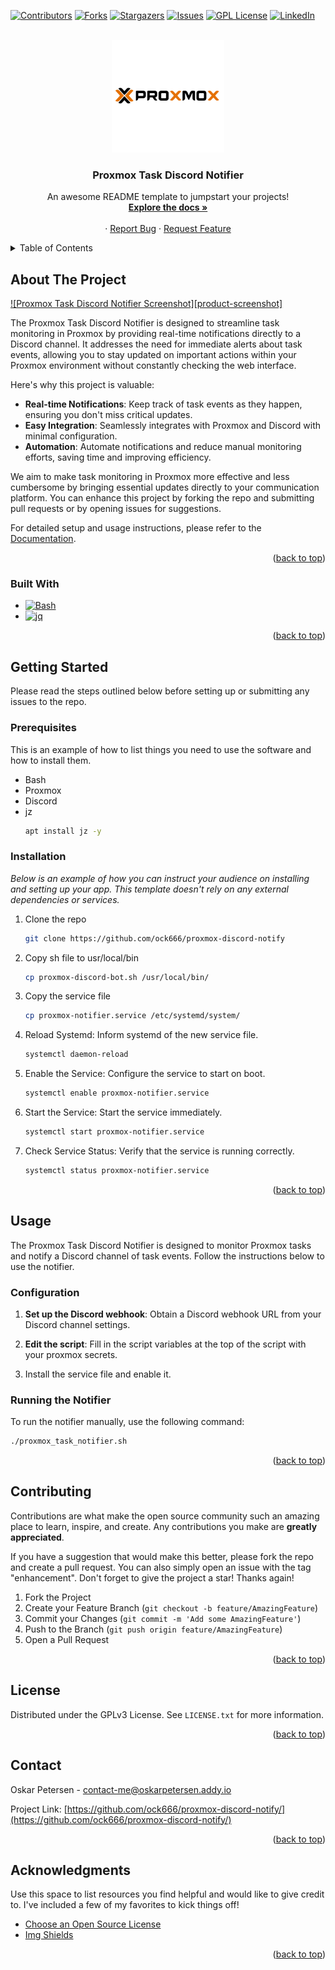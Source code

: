 <!-- Improved compatibility of back to top link: See: https://github.com/othneildrew/Best-README-Template/pull/73 -->
<a id="readme-top"></a>
<!--
*** Thanks for checking out the Best-README-Template. If you have a suggestion
*** that would make this better, please fork the repo and create a pull request
*** or simply open an issue with the tag "enhancement".
*** Don't forget to give the project a star!
*** Thanks again! Now go create something AMAZING! :D
-->



<!-- PROJECT SHIELDS -->
<!--
*** I'm using markdown "reference style" links for readability.
*** Reference links are enclosed in brackets [ ] instead of parentheses ( ).
*** See the bottom of this document for the declaration of the reference variables
*** for contributors-url, forks-url, etc. This is an optional, concise syntax you may use.
*** https://www.markdownguide.org/basic-syntax/#reference-style-links
-->
[![Contributors][contributors-shield]][contributors-url]
[![Forks][forks-shield]][forks-url]
[![Stargazers][stars-shield]][stars-url]
[![Issues][issues-shield]][issues-url]
[![GPL License][license-shield]][license-url]
[![LinkedIn][linkedin-shield]][linkedin-url]



<!-- PROJECT LOGO -->
<br />
<div align="center">
  <a href="https://github.com/ock666/proxmox-discord-notify">
    <img src="images/proxmox.svg" alt="Logo" width=180 length=180>
  </a>

  <h3 align="center">Proxmox Task Discord Notifier</h3>

  <p align="center">
    An awesome README template to jumpstart your projects!
    <br />
    <a href="https://github.com/ock666/proxmox-discord-notify"><strong>Explore the docs »</strong></a>
    <br />
    <br />
    ·
    <a href="https://github.com/ock666/proxmox-discord-notify/issues/new?labels=bug&template=bug-report---.md">Report Bug</a>
    ·
    <a href="https://github.com/ock666/proxmox-discord-notify/issues/new?labels=enhancement&template=feature-request---.md">Request Feature</a>
  </p>
</div>



<!-- TABLE OF CONTENTS -->
<details>
  <summary>Table of Contents</summary>
  <ol>
    <li>
      <a href="#about-the-project">About The Project</a>
      <ul>
        <li><a href="#built-with">Built With</a></li>
      </ul>
    </li>
    <li>
      <a href="#getting-started">Getting Started</a>
      <ul>
        <li><a href="#prerequisites">Prerequisites</a></li>
        <li><a href="#installation">Installation</a></li>
      </ul>
    </li>
    <li><a href="#usage">Usage</a></li>
    <li><a href="#contributing">Contributing</a></li>
    <li><a href="#license">License</a></li>
    <li><a href="#contact">Contact</a></li>
    <li><a href="#acknowledgments">Acknowledgments</a></li>
  </ol>
</details>



<!-- ABOUT THE PROJECT -->
## About The Project

[![Proxmox Task Discord Notifier Screenshot][product-screenshot]](https://example.com)

The Proxmox Task Discord Notifier is designed to streamline task monitoring in Proxmox by providing real-time notifications directly to a Discord channel. It addresses the need for immediate alerts about task events, allowing you to stay updated on important actions within your Proxmox environment without constantly checking the web interface.

Here's why this project is valuable:
* **Real-time Notifications**: Keep track of task events as they happen, ensuring you don't miss critical updates.
* **Easy Integration**: Seamlessly integrates with Proxmox and Discord with minimal configuration.
* **Automation**: Automate notifications and reduce manual monitoring efforts, saving time and improving efficiency.

We aim to make task monitoring in Proxmox more effective and less cumbersome by bringing essential updates directly to your communication platform. You can enhance this project by forking the repo and submitting pull requests or by opening issues for suggestions.

For detailed setup and usage instructions, please refer to the [Documentation](https://github.com/your_username/proxmox-task-notifier/wiki).

<p align="right">(<a href="#readme-top">back to top</a>)</p>



### Built With

* [![Bash][Bash-logo]](https://www.gnu.org/software/bash/)
* [![jq][jq-logo]](https://stedolan.github.io/jq/)

<p align="right">(<a href="#readme-top">back to top</a>)</p>



<!-- GETTING STARTED -->
## Getting Started

Please read the steps outlined below before setting up or submitting any issues to the repo.

### Prerequisites

This is an example of how to list things you need to use the software and how to install them.
* Bash
* Proxmox
* Discord
* jz
  ```sh
  apt install jz -y
  ```

### Installation

_Below is an example of how you can instruct your audience on installing and setting up your app. This template doesn't rely on any external dependencies or services._

1. Clone the repo
   ```sh
   git clone https://github.com/ock666/proxmox-discord-notify
   ```
2. Copy sh file to usr/local/bin
   ```sh
   cp proxmox-discord-bot.sh /usr/local/bin/
   ```
3. Copy the service file
   ```sh
   cp proxmox-notifier.service /etc/systemd/system/
   ```
4. Reload Systemd: Inform systemd of the new service file.
   ```sh
   systemctl daemon-reload
   ```
5. Enable the Service: Configure the service to start on boot.
   ```sh
   systemctl enable proxmox-notifier.service
   ```
6. Start the Service: Start the service immediately.
   ```sh
   systemctl start proxmox-notifier.service
   ```
7. Check Service Status: Verify that the service is running correctly.
   ```sh
   systemctl status proxmox-notifier.service
   ```

<p align="right">(<a href="#readme-top">back to top</a>)</p>



<!-- USAGE EXAMPLES -->
## Usage

The Proxmox Task Discord Notifier is designed to monitor Proxmox tasks and notify a Discord channel of task events. Follow the instructions below to use the notifier.

### Configuration

1. **Set up the Discord webhook**: Obtain a Discord webhook URL from your Discord channel settings.

2. **Edit the script**: Fill in the script variables at the top of the script with your proxmox secrets.

3. Install the service file and enable it.
### Running the Notifier

To run the notifier manually, use the following command:

```bash
./proxmox_task_notifier.sh
```
<p align="right">(<a href="#readme-top">back to top</a>)</p>



<!-- CONTRIBUTING -->
## Contributing

Contributions are what make the open source community such an amazing place to learn, inspire, and create. Any contributions you make are **greatly appreciated**.

If you have a suggestion that would make this better, please fork the repo and create a pull request. You can also simply open an issue with the tag "enhancement".
Don't forget to give the project a star! Thanks again!

1. Fork the Project
2. Create your Feature Branch (`git checkout -b feature/AmazingFeature`)
3. Commit your Changes (`git commit -m 'Add some AmazingFeature'`)
4. Push to the Branch (`git push origin feature/AmazingFeature`)
5. Open a Pull Request

<p align="right">(<a href="#readme-top">back to top</a>)</p>



<!-- LICENSE -->
## License

Distributed under the GPLv3 License. See `LICENSE.txt` for more information.

<p align="right">(<a href="#readme-top">back to top</a>)</p>



<!-- CONTACT -->
## Contact

Oskar Petersen - contact-me@oskarpetersen.addy.io

Project Link: [https://github.com/ock666/proxmox-discord-notify/](https://github.com/ock666/proxmox-discord-notify/)

<p align="right">(<a href="#readme-top">back to top</a>)</p>



<!-- ACKNOWLEDGMENTS -->
## Acknowledgments

Use this space to list resources you find helpful and would like to give credit to. I've included a few of my favorites to kick things off!

* [Choose an Open Source License](https://choosealicense.com)
* [Img Shields](https://shields.io)


<p align="right">(<a href="#readme-top">back to top</a>)</p>



<!-- MARKDOWN LINKS & IMAGES -->
<!-- https://www.markdownguide.org/basic-syntax/#reference-style-links -->
[contributors-shield]: https://img.shields.io/github/contributors/ock666/proxmox-discord-notify.svg?style=for-the-badge
[contributors-url]: https://github.com/ock666/proxmox-discord-notify/graphs/contributors
[forks-shield]: https://img.shields.io/github/forks/ock666/proxmox-discord-notify.svg?style=for-the-badge
[forks-url]: https://github.com/ock666/proxmox-discord-notify/network/members
[stars-shield]: https://img.shields.io/github/stars/ock666/proxmox-discord-notify.svg?style=for-the-badge
[stars-url]: https://github.com/ock666/proxmox-discord-notify/stargazers
[issues-shield]: https://img.shields.io/github/issues/ock666/proxmox-discord-notify.svg?style=for-the-badge
[issues-url]: https://github.com/ock666/proxmox-discord-notify/issues
[license-shield]: https://img.shields.io/github/license/ock666/proxmox-discord-notify.svg?style=for-the-badge
[license-url]: https://github.com/ock666/proxmox-discord-notify/blob/master/LICENSE.txt
[linkedin-shield]: https://img.shields.io/badge/-LinkedIn-black.svg?style=for-the-badge&logo=linkedin&colorB=555
[linkedin-url]: https://www.linkedin.com/in/oskar-petersen-39a849185/
[Bash-logo]: https://img.shields.io/badge/-Bash-4EAA25?style=for-the-badge&logo=gnu-bash&logoColor=white
[jq-logo]: https://img.shields.io/badge/-jq-1E9A2D?style=for-the-badge&logo=jq&logoColor=white

